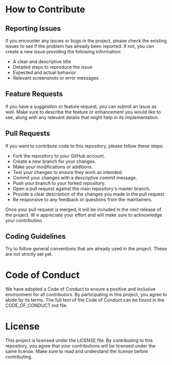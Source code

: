 # How to Contribute
## Reporting Issues

If you encounter any issues or bugs in the project, please check the existing issues to see if the problem has already been reported. 
If not, you can create a new issue providing the following information:

- A clear and descriptive title
- Detailed steps to reproduce the issue
- Expected and actual behavior
- Relevant screenshots or error messages

## Feature Requests

If you have a suggestion or feature request, you can submit an issue as well. 
Make sure to describe the feature or enhancement you would like to see, 
along with any relevant details that might help in its implementation.

## Pull Requests

If you want to contribute code to this repository, please follow these steps:

- Fork the repository to your GitHub account.
- Create a new branch for your changes.
- Make your modifications or additions.
- Test your changes to ensure they work as intended.
- Commit your changes with a descriptive commit message.
- Push your branch to your forked repository.
- Open a pull request against the main repository's master branch.
- Provide a clear description of the changes you made in the pull request.
- Be responsive to any feedback or questions from the maintainers.

Once your pull request is merged, it will be included in the next release of the project. W
e appreciate your effort and will make sure to acknowledge your contribution.

## Coding Guidelines
Try to follow general conventions that are already used in the project. These are not strictly set yet.

# Code of Conduct

We have adopted a Code of Conduct to ensure a positive and inclusive environment for all contributors. 
By participating in this project, you agree to abide by its terms. The full text of the Code of Conduct can be found in the CODE_OF_CONDUCT.md file.

# License

This project is licensed under the LICENSE file. 
By contributing to this repository, you agree that your contributions will be licensed under the same license.
Make sure to read and understand the license before contributing.
